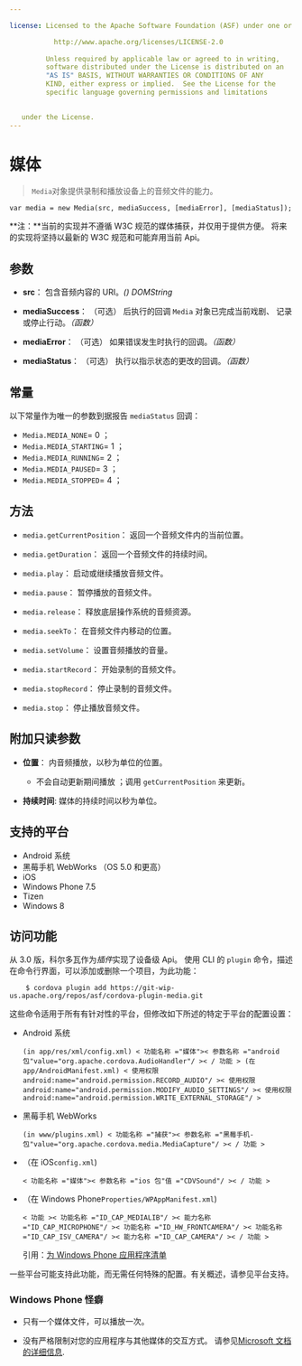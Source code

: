 ```yaml
---

license: Licensed to the Apache Software Foundation (ASF) under one or more contributor license agreements. See the NOTICE file distributed with this work for additional information regarding copyright ownership. The ASF licenses this file to you under the Apache License, Version 2.0 (the "License"); you may not use this file except in compliance with the License. You may obtain a copy of the License at

           http://www.apache.org/licenses/LICENSE-2.0
    
         Unless required by applicable law or agreed to in writing,
         software distributed under the License is distributed on an
         "AS IS" BASIS, WITHOUT WARRANTIES OR CONDITIONS OF ANY
         KIND, either express or implied.  See the License for the
         specific language governing permissions and limitations
    

   under the License.
---
```


# 媒体

> `Media`对象提供录制和播放设备上的音频文件的能力。

    var media = new Media(src, mediaSuccess, [mediaError], [mediaStatus]);
    

**注：**当前的实现并不遵循 W3C 规范的媒体捕获，并仅用于提供方便。 将来的实现将坚持以最新的 W3C 规范和可能弃用当前 Api。

## 参数

*   **src**： 包含音频内容的 URI。*() DOMString*

*   **mediaSuccess**： （可选） 后执行的回调 `Media` 对象已完成当前戏剧、 记录或停止行动。*（函数）*

*   **mediaError**： （可选） 如果错误发生时执行的回调。*（函数）*

*   **mediaStatus**： （可选） 执行以指示状态的更改的回调。*（函数）*

## 常量

以下常量作为唯一的参数到据报告 `mediaStatus` 回调：

*   `Media.MEDIA_NONE`= 0 ；
*   `Media.MEDIA_STARTING`= 1 ；
*   `Media.MEDIA_RUNNING`= 2 ；
*   `Media.MEDIA_PAUSED`= 3 ；
*   `Media.MEDIA_STOPPED`= 4 ；

## 方法

*   `media.getCurrentPosition`： 返回一个音频文件内的当前位置。

*   `media.getDuration`： 返回一个音频文件的持续时间。

*   `media.play`： 启动或继续播放音频文件。

*   `media.pause`： 暂停播放的音频文件。

*   `media.release`： 释放底层操作系统的音频资源。

*   `media.seekTo`： 在音频文件内移动的位置。

*   `media.setVolume`： 设置音频播放的音量。

*   `media.startRecord`： 开始录制的音频文件。

*   `media.stopRecord`： 停止录制的音频文件。

*   `media.stop`： 停止播放音频文件。

## 附加只读参数

*   **位置**： 内音频播放，以秒为单位的位置。
    
    *   不会自动更新期间播放 ；调用 `getCurrentPosition` 来更新。

*   **持续时间**: 媒体的持续时间以秒为单位。

## 支持的平台

*   Android 系统
*   黑莓手机 WebWorks （OS 5.0 和更高）
*   iOS
*   Windows Phone 7.5
*   Tizen
*   Windows 8

## 访问功能

从 3.0 版，科尔多瓦作为*插件*实现了设备级 Api。 使用 CLI 的 `plugin` 命令，描述在命令行界面，可以添加或删除一个项目，为此功能：

        $ cordova plugin add https://git-wip-us.apache.org/repos/asf/cordova-plugin-media.git
        

这些命令适用于所有有针对性的平台，但修改如下所述的特定于平台的配置设置：

*   Android 系统
    
        (in app/res/xml/config.xml) < 功能名称 ="媒体">< 参数名称 ="android 包"value="org.apache.cordova.AudioHandler"/ >< / 功能 > (在 app/AndroidManifest.xml) < 使用权限 android:name="android.permission.RECORD_AUDIO"/ >< 使用权限 android:name="android.permission.MODIFY_AUDIO_SETTINGS"/ >< 使用权限 android:name="android.permission.WRITE_EXTERNAL_STORAGE"/ >
        

*   黑莓手机 WebWorks
    
        (in www/plugins.xml) < 功能名称 ="捕获">< 参数名称 ="黑莓手机-包"value="org.apache.cordova.media.MediaCapture"/ >< / 功能 >
        

*   （在 iOS`config.xml`)
    
        < 功能名称 ="媒体">< 参数名称 ="ios 包"值 ="CDVSound"/ >< / 功能 >
        

*   （在 Windows Phone`Properties/WPAppManifest.xml`)
    
        < 功能 >< 功能名称 ="ID_CAP_MEDIALIB"/ >< 能力名称 ="ID_CAP_MICROPHONE"/ >< 功能名称 ="ID_HW_FRONTCAMERA"/ >< 功能名称 ="ID_CAP_ISV_CAMERA"/ >< 能力名称 ="ID_CAP_CAMERA"/ >< / 功能 >
        
    
    引用：[为 Windows Phone 应用程序清单][1]

 [1]: http://msdn.microsoft.com/en-us/library/ff769509%28v=vs.92%29.aspx

一些平台可能支持此功能，而无需任何特殊的配置。有关概述，请参见平台支持。

### Windows Phone 怪癖

*   只有一个媒体文件，可以播放一次。

*   没有严格限制对您的应用程序与其他媒体的交互方式。 请参见[Microsoft 文档的详细信息][2].

 [2]: http://msdn.microsoft.com/en-us/library/windowsphone/develop/hh184838(v=vs.92).aspx